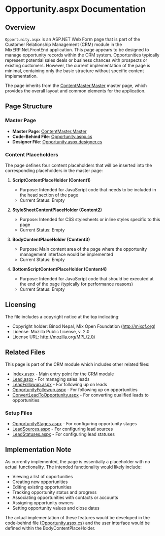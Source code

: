 # Opportunity.aspx Documentation

## Overview

`Opportunity.aspx` is an ASP.NET Web Form page that is part of the Customer Relationship Management (CRM) module in the MixERP.Net.FrontEnd application. This page appears to be designed to manage opportunity records within the CRM system. Opportunities typically represent potential sales deals or business chances with prospects or existing customers. However, the current implementation of the page is minimal, containing only the basic structure without specific content implementation.

The page inherits from the [ContentMaster.Master](../ContentMaster.Master.md) master page, which provides the overall layout and common elements for the application.

## Page Structure

### Master Page
- **Master Page**: [ContentMaster.Master](../ContentMaster.Master.md)
- **Code-Behind File**: [Opportunity.aspx.cs](./Opportunity.aspx.cs.md)
- **Designer File**: [Opportunity.aspx.designer.cs](./Opportunity.aspx.designer.cs.md)

### Content Placeholders

The page defines four content placeholders that will be inserted into the corresponding placeholders in the master page:

1. **ScriptContentPlaceHolder (Content1)**
   - Purpose: Intended for JavaScript code that needs to be included in the head section of the page
   - Current Status: Empty

2. **StyleSheetContentPlaceHolder (Content2)**
   - Purpose: Intended for CSS stylesheets or inline styles specific to this page
   - Current Status: Empty

3. **BodyContentPlaceHolder (Content3)**
   - Purpose: Main content area of the page where the opportunity management interface would be implemented
   - Current Status: Empty

4. **BottomScriptContentPlaceHolder (Content4)**
   - Purpose: Intended for JavaScript code that should be executed at the end of the page (typically for performance reasons)
   - Current Status: Empty

## Licensing

The file includes a copyright notice at the top indicating:
- Copyright holder: Binod Nepal, Mix Open Foundation (http://mixof.org)
- License: Mozilla Public License, v. 2.0
- License URL: http://mozilla.org/MPL/2.0/

## Related Files

This page is part of the CRM module which includes other related files:

- [Index.aspx](./Index.aspx.md) - Main entry point for the CRM module
- [Lead.aspx](./Lead.aspx.md) - For managing sales leads
- [LeadFollowup.aspx](./LeadFollowup.aspx.md) - For following up on leads
- [OpportunityFollowup.aspx](./OpportunityFollowup.aspx.md) - For following up on opportunities
- [ConvertLeadToOpportunity.aspx](./ConvertLeadToOpportunity.aspx.md) - For converting qualified leads to opportunities

### Setup Files
- [OpportunityStages.aspx](./Setup/OpportunityStages.aspx.md) - For configuring opportunity stages
- [LeadSources.aspx](./Setup/LeadSources.aspx.md) - For configuring lead sources
- [LeadStatuses.aspx](./Setup/LeadStatuses.aspx.md) - For configuring lead statuses

## Implementation Note

As currently implemented, the page is essentially a placeholder with no actual functionality. The intended functionality would likely include:

- Viewing a list of opportunities
- Creating new opportunities
- Editing existing opportunities
- Tracking opportunity status and progress
- Associating opportunities with contacts or accounts
- Assigning opportunity owners
- Setting opportunity values and close dates

The actual implementation of these features would be developed in the code-behind file ([Opportunity.aspx.cs](./Opportunity.aspx.cs.md)) and the user interface would be defined within the BodyContentPlaceHolder.